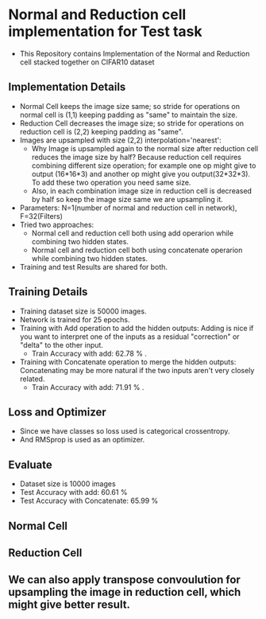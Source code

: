 # Normal and Reduction cell implementation for Test task

- This Repository contains Implementation of the Normal and Reduction cell stacked together on CIFAR10 dataset
## Implementation Details
- Normal Cell keeps the image size same; so stride for operations on normal cell is (1,1) keeping padding as "same" to maintain the size.
- Reduction Cell decreases the image size; so stride for operations on reduction cell is (2,2) keeping padding as "same". 
- Images are upsampled with size (2,2) interpolation='nearest':
  - Why Image is upsampled again to the normal size after reduction cell reduces the image size by half?  Because reduction cell requires combining different size operation; for example one op might give to output (16\*16\*3) and another op might give you output(32\*32\*3). To add these two operation you need same size. 
  - Also, in each combination image size in reduction cell is decreased by half so keep the image size same we are upsampling it.
- Parameters:  N=1(number of normal and reduction cell in network), F=32(Filters)
- Tried two approaches:
  -  Normal cell and reduction cell both using add operarion while combining two hidden states.
  -  Normal cell and reduction cell both using concatenate operarion while combining two hidden states.
-  Training and test Results are shared for both.



## Training Details

- Training dataset size is 50000 images.
- Network is trained for 25 epochs.
- Training with Add operation to add the hidden outputs: Adding is nice if you want to interpret one of the inputs as a residual "correction" or "delta" to the other input.
  - Train Accuracy with add: 62.78 % .
- Training with Concatenate operation to merge the hidden outputs: Concatenating may be more natural if the two inputs aren't very closely related.
  - Train Accuracy with add: 71.91 % .


## Loss and Optimizer
- Since we have classes so loss used is categorical crossentropy.
- And RMSprop is used as an optimizer.

## Evaluate
- Dataset size is 10000 images
- Test Accuracy with add: 60.61 % 
- Test Accuracy with Concatenate: 65.99 % 

## Normal Cell


## Reduction Cell

## We can also apply transpose convoulution for upsampling the image in reduction cell, which might give better result.


